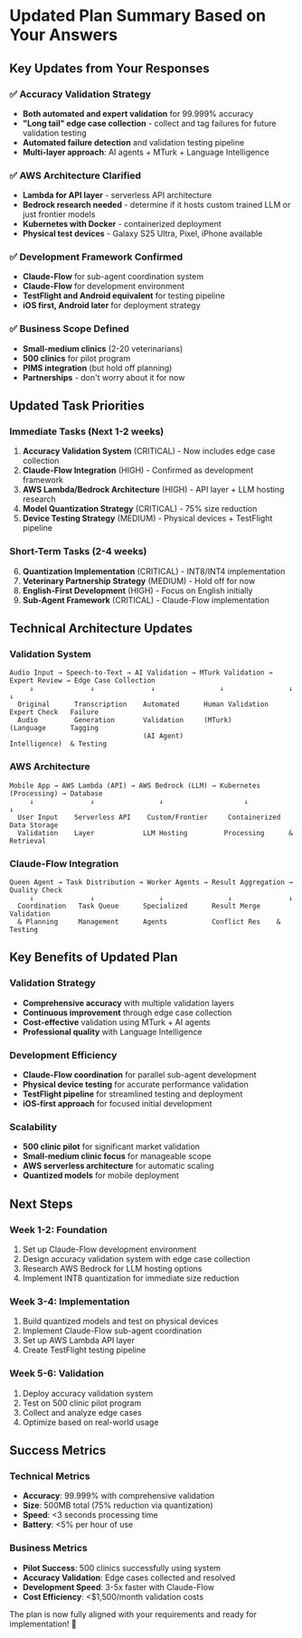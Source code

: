 # Updated Plan Summary Based on Your Answers

## Key Updates from Your Responses

### ✅ **Accuracy Validation Strategy**
- **Both automated and expert validation** for 99.999% accuracy
- **"Long tail" edge case collection** - collect and tag failures for future validation testing
- **Automated failure detection** and validation testing pipeline
- **Multi-layer approach**: AI agents + MTurk + Language Intelligence

### ✅ **AWS Architecture Clarified**
- **Lambda for API layer** - serverless API architecture
- **Bedrock research needed** - determine if it hosts custom trained LLM or just frontier models
- **Kubernetes with Docker** - containerized deployment
- **Physical test devices** - Galaxy S25 Ultra, Pixel, iPhone available

### ✅ **Development Framework Confirmed**
- **Claude-Flow** for sub-agent coordination system
- **Claude-Flow** for development environment
- **TestFlight and Android equivalent** for testing pipeline
- **iOS first, Android later** for deployment strategy

### ✅ **Business Scope Defined**
- **Small-medium clinics** (2-20 veterinarians)
- **500 clinics** for pilot program
- **PIMS integration** (but hold off planning)
- **Partnerships** - don't worry about it for now

## Updated Task Priorities

### **Immediate Tasks (Next 1-2 weeks)**
1. **Accuracy Validation System** (CRITICAL) - Now includes edge case collection
2. **Claude-Flow Integration** (HIGH) - Confirmed as development framework
3. **AWS Lambda/Bedrock Architecture** (HIGH) - API layer + LLM hosting research
4. **Model Quantization Strategy** (CRITICAL) - 75% size reduction
5. **Device Testing Strategy** (MEDIUM) - Physical devices + TestFlight pipeline

### **Short-Term Tasks (2-4 weeks)**
6. **Quantization Implementation** (CRITICAL) - INT8/INT4 implementation
7. **Veterinary Partnership Strategy** (MEDIUM) - Hold off for now
8. **English-First Development** (HIGH) - Focus on English initially
9. **Sub-Agent Framework** (CRITICAL) - Claude-Flow implementation

## Technical Architecture Updates

### **Validation System**
```
Audio Input → Speech-to-Text → AI Validation → MTurk Validation → Expert Review → Edge Case Collection
     ↓              ↓              ↓                ↓                ↓              ↓
  Original      Transcription    Automated      Human Validation   Expert Check   Failure
  Audio         Generation       Validation     (MTurk)           (Language      Tagging
                                 (AI Agent)                       Intelligence)  & Testing
```

### **AWS Architecture**
```
Mobile App → AWS Lambda (API) → AWS Bedrock (LLM) → Kubernetes (Processing) → Database
     ↓              ↓                ↓                    ↓              ↓
  User Input    Serverless API    Custom/Frontier     Containerized   Data Storage
  Validation    Layer            LLM Hosting         Processing      & Retrieval
```

### **Claude-Flow Integration**
```
Queen Agent → Task Distribution → Worker Agents → Result Aggregation → Quality Check
     ↓              ↓                ↓                ↓              ↓
  Coordination   Task Queue      Specialized      Result Merge    Validation
  & Planning     Management      Agents           Conflict Res    & Testing
```

## Key Benefits of Updated Plan

### **Validation Strategy**
- **Comprehensive accuracy** with multiple validation layers
- **Continuous improvement** through edge case collection
- **Cost-effective** validation using MTurk + AI agents
- **Professional quality** with Language Intelligence

### **Development Efficiency**
- **Claude-Flow coordination** for parallel sub-agent development
- **Physical device testing** for accurate performance validation
- **TestFlight pipeline** for streamlined testing and deployment
- **iOS-first approach** for focused initial development

### **Scalability**
- **500 clinic pilot** for significant market validation
- **Small-medium clinic focus** for manageable scope
- **AWS serverless architecture** for automatic scaling
- **Quantized models** for mobile deployment

## Next Steps

### **Week 1-2: Foundation**
1. Set up Claude-Flow development environment
2. Design accuracy validation system with edge case collection
3. Research AWS Bedrock for LLM hosting options
4. Implement INT8 quantization for immediate size reduction

### **Week 3-4: Implementation**
1. Build quantized models and test on physical devices
2. Implement Claude-Flow sub-agent coordination
3. Set up AWS Lambda API layer
4. Create TestFlight testing pipeline

### **Week 5-6: Validation**
1. Deploy accuracy validation system
2. Test on 500 clinic pilot program
3. Collect and analyze edge cases
4. Optimize based on real-world usage

## Success Metrics

### **Technical Metrics**
- **Accuracy**: 99.999% with comprehensive validation
- **Size**: 500MB total (75% reduction via quantization)
- **Speed**: <3 seconds processing time
- **Battery**: <5% per hour of use

### **Business Metrics**
- **Pilot Success**: 500 clinics successfully using system
- **Accuracy Validation**: Edge cases collected and resolved
- **Development Speed**: 3-5x faster with Claude-Flow
- **Cost Efficiency**: <$1,500/month validation costs

The plan is now fully aligned with your requirements and ready for implementation! 🚀
